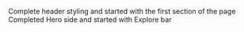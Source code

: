 Complete header styling and started with the first section of the page
Completed Hero side and started with Explore bar
